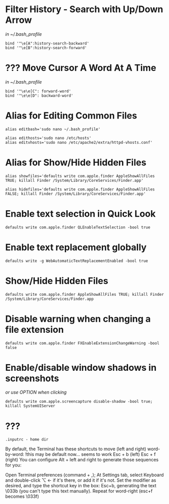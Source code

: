 # Filter History - Search with Up/Down Arrow
_in ~/.bash_profile_

    bind '"\e[A":history-search-backward'
    bind '"\e[B":history-search-forward'

# ??? Move Cursor A Word At A Time
_in ~/.bash_profile_

    bind '"\e\e[C": forward-word'
    bind '"\e\e[D": backward-word'

# Alias for Editing Common Files

    alias editbash='sudo nano ~/.bash_profile'

    alias edithosts='sudo nano /etc/hosts'
    alias editvhosts='sudo nano /etc/apache2/extra/httpd-vhosts.conf'

# Alias for Show/Hide Hidden Files

    alias showfiles='defaults write com.apple.finder AppleShowAllFiles TRUE; killall Finder /System/Library/CoreServices/Finder.app'

<!--break-->

    alias hidefiles='defaults write com.apple.finder AppleShowAllFiles FALSE; killall Finder /System/Library/CoreServices/Finder.app'

# Enable text selection in Quick Look

    defaults write com.apple.finder QLEnableTextSelection -bool true

# Enable text replacement globally

    defaults write -g WebAutomaticTextReplacementEnabled -bool true

# Show/Hide Hidden Files

    defaults write com.apple.finder AppleShowAllFiles TRUE; killall Finder /System/Library/CoreServices/Finder.app

# Disable warning when changing a file extension

    defaults write com.apple.finder FXEnableExtensionChangeWarning -bool false

# Enable/disable window shadows in screenshots
_or use OPTION when clicking_

    defaults write com.apple.screencapture disable-shadow -bool true; killall SystemUIServer

# ???

    .inputrc - home dir

By default, the Terminal has these shortcuts to move (left and right) word-by-word:
!this may be default now… seems to work
Esc + b (left)
Esc + f (right)
You can configure Alt + left and right to generate those sequences for you:

Open Terminal preferences (command + ,);
At Settings tab, select Keyboard and double-click ⌥ ← if it's there, or add it if it's not.
Set the modifier as desired, and type the shortcut key in the box: Esc+b, generating the text \033b (you can't type this text manually).
Repeat for word-right (esc+f becomes \033f)
